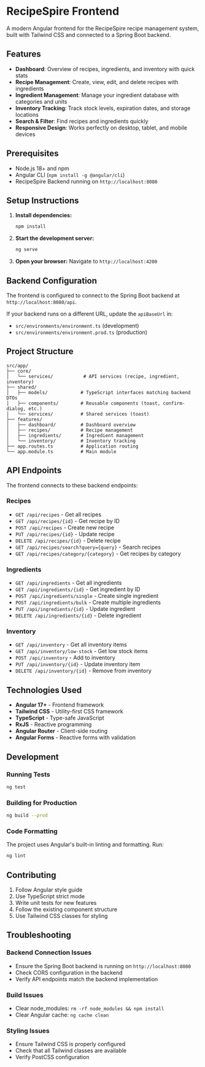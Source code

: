 # RecipeSpire Frontend

A modern Angular frontend for the RecipeSpire recipe management system, built with Tailwind CSS and connected to a Spring Boot backend.

## Features

- **Dashboard**: Overview of recipes, ingredients, and inventory with quick stats
- **Recipe Management**: Create, view, edit, and delete recipes with ingredients
- **Ingredient Management**: Manage your ingredient database with categories and units
- **Inventory Tracking**: Track stock levels, expiration dates, and storage locations
- **Search & Filter**: Find recipes and ingredients quickly
- **Responsive Design**: Works perfectly on desktop, tablet, and mobile devices

## Prerequisites

- Node.js 18+ and npm
- Angular CLI (`npm install -g @angular/cli`)
- RecipeSpire Backend running on `http://localhost:8080`

## Setup Instructions

1. **Install dependencies:**
   ```bash
   npm install
   ```

2. **Start the development server:**
   ```bash
   ng serve
   ```

3. **Open your browser:**
   Navigate to `http://localhost:4200`

## Backend Configuration

The frontend is configured to connect to the Spring Boot backend at `http://localhost:8080/api`.

If your backend runs on a different URL, update the `apiBaseUrl` in:
- `src/environments/environment.ts` (development)
- `src/environments/environment.prod.ts` (production)

## Project Structure

```
src/app/
├── core/
│   └── services/           # API services (recipe, ingredient, inventory)
├── shared/
│   ├── models/            # TypeScript interfaces matching backend DTOs
│   ├── components/        # Reusable components (toast, confirm-dialog, etc.)
│   └── services/          # Shared services (toast)
├── features/
│   ├── dashboard/         # Dashboard overview
│   ├── recipes/           # Recipe management
│   ├── ingredients/       # Ingredient management
│   └── inventory/         # Inventory tracking
├── app.routes.ts          # Application routing
└── app.module.ts          # Main module
```

## API Endpoints

The frontend connects to these backend endpoints:

### Recipes
- `GET /api/recipes` - Get all recipes
- `GET /api/recipes/{id}` - Get recipe by ID
- `POST /api/recipes` - Create new recipe
- `PUT /api/recipes/{id}` - Update recipe
- `DELETE /api/recipes/{id}` - Delete recipe
- `GET /api/recipes/search?query={query}` - Search recipes
- `GET /api/recipes/category/{category}` - Get recipes by category

### Ingredients
- `GET /api/ingredients` - Get all ingredients
- `GET /api/ingredients/{id}` - Get ingredient by ID
- `POST /api/ingredients/single` - Create single ingredient
- `POST /api/ingredients/bulk` - Create multiple ingredients
- `PUT /api/ingredients/{id}` - Update ingredient
- `DELETE /api/ingredients/{id}` - Delete ingredient

### Inventory
- `GET /api/inventory` - Get all inventory items
- `GET /api/inventory/low-stock` - Get low stock items
- `POST /api/inventory` - Add to inventory
- `PUT /api/inventory/{id}` - Update inventory item
- `DELETE /api/inventory/{id}` - Remove from inventory

## Technologies Used

- **Angular 17+** - Frontend framework
- **Tailwind CSS** - Utility-first CSS framework
- **TypeScript** - Type-safe JavaScript
- **RxJS** - Reactive programming
- **Angular Router** - Client-side routing
- **Angular Forms** - Reactive forms with validation

## Development

### Running Tests
```bash
ng test
```

### Building for Production
```bash
ng build --prod
```

### Code Formatting
The project uses Angular's built-in linting and formatting. Run:
```bash
ng lint
```

## Contributing

1. Follow Angular style guide
2. Use TypeScript strict mode
3. Write unit tests for new features
4. Follow the existing component structure
5. Use Tailwind CSS classes for styling

## Troubleshooting

### Backend Connection Issues
- Ensure the Spring Boot backend is running on `http://localhost:8080`
- Check CORS configuration in the backend
- Verify API endpoints match the backend implementation

### Build Issues
- Clear node_modules: `rm -rf node_modules && npm install`
- Clear Angular cache: `ng cache clean`

### Styling Issues
- Ensure Tailwind CSS is properly configured
- Check that all Tailwind classes are available
- Verify PostCSS configuration